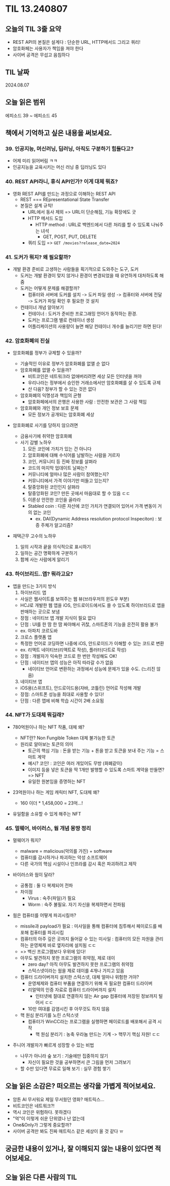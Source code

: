 # TIL 13.240807

## 오늘의 TIL 3줄 요약

- REST API의 본질은 설계다 : 단순한 URL, HTTP메서드 그리고 쿼리!
- 암호화페는 사용자가 책임을 져야 한다
- 사이버 공격은 무섭고 음침하다

## TIL 날짜

2024.08.07

## 오늘 읽은 범위

에피소드 39 ~ 에피소드 45

## 책에서 기억하고 싶은 내용을 써보세요.

### 39. 인공지능, 머신러닝, 딥러닝, 아직도 구분하기 힘들다고?

- 어제 미리 읽어버림 ㅋㅋ
- 인공지능을 교육시키는 머신 러닝 중 딥러닝도 있다

### 40. REST API라니, 휴식 API인가? 이게 대체 뭐죠?

- 영화 REST API를 만드는 과정으로 이해하는 REST API
  - REST === REpresentational State Transfer
  - 본질은 설계 규칙!
    - URL에서 동사 제외 => URL이 단순해짐, 기능 확장에도 굿
    - HTTP 메서드 도입
      - HTTP method : URL로 백엔드에서 다른 처리를 할 수 있도록 나눠주는 녀석
        - GET, POST, PUT, DELETE
    - 쿼리 도입
      => `GET /movies?release_date=2024`

### 41. 도커가 뭐지? 왜 필요할까?

- 개발 환경 준비로 고생하는 사람들을 획기적으로 도와주는 도구, 도커
  - 도커는 개발 환경이 맞지 않거나 환경이 변경되었을 때 유연하게 대처하도록 해줌
  - 도커는 어떻게 문제를 해결할까?
    - 컴퓨터와 서버에 도커를 설치 -> 도커 파일 생성 -> 컴퓨터와 서버에 전달 -> 도커가 파일 확인 후 필요한 것 설치
  - 컨테이너 개념 알아보기
    - 컨테이너 : 도커가 준비한 프로그래밍 언어가 동작하는 환경.
    - 도커는 프로그램 별로 컨테이너 생성
    - 어플리케이션의 사용량이 늘면 해당 컨테이너 개수를 늘리기만 하면 된다!

### 42. 암호화폐의 진실

- 암호화폐를 정부가 규제할 수 있을까?

  - 기술적인 이유로 정부가 암호화폐를 없앨 순 없다
  - 암호화폐를 없앨 수 있을까?
    - 비트코인은 네트워크라 없애버리려면 세상 모든 인터넷을 꺼야
    - 우리나라는 정부에서 승인한 거래소에서만 암호화폐를 살 수 있도록 규제
    - 산 다음? 정부가 할 수 있는 것은 없다
  - 암호화폐의 익명성과 책임의 균형
    - 암호화페에서의 은행은 사용한 사람 : 안전한 보관은 그 사람 책임
  - 암호화폐와 개인 정보 보호 문제
    - 모든 정보가 공개되는 암호화폐 세상

- 암호화폐로 사기를 당하지 않으려면

  - 금융사기에 취약한 암호화폐
  - 사기 감별 노하우
    1. 모든 코인에 가치가 있는 건 아니다
    2. 암호화폐에 대해 수식어를 남발하는 사람을 거르자
    3. 코인, 커뮤니티 등 진짜 정보를 살펴라
    - 코드의 마지막 업데이트 날짜는?
    - 커뮤니티에 얼마나 많은 사람이 참여했는지?
    - 커뮤니티에서 가격 이야기만 떠들고 있는지?
    4. 탈중앙화된 코인인지 살펴라
    - 탈중앙화된 코인? 만든 곳에서 마음대로 할 수 있음 ㄷㄷ
    5. 이론상 안전한 코인을 골라라
    - Stabled coin : 다른 자산에 코인 가치가 연결되어 있어서 가격 변동이 거의 없는 코인
      - ex. DAI(Dynamic Address resolution protocol Inspeciton) : 보증 주체가 알고리즘?

- 재택근무 고수의 노하우
  1. 일의 시작과 끝을 의식적으로 표시하기
  2. 일하는 공간 명확하게 구분하기
  3. 함께 사는 사람에게 알리기

### 43. 하이브리드..앱? 뭐라고요?

- 앱을 만드는 3가지 방식
  1. 하이브리드 앱
  - 사실은 웹사이트를 보여주는 웹 뷰(브라우저의 윈도우 부분)
  - HCJ로 개발한 웹 앱을 iOS, 안드로이드에서도 쓸 수 있도록 하이브리드로 앱을 판매하는 곳으로 보냄
  - 장점 : 네이티브 앱 개발 지식이 필요 없다
  - 단점 : UI를 한 땀 한 땀 짜야해서 귀찮, 스마트폰의 기능을 온전히 활용 불가
  - ex. 아파치 코르도바
  2. 크로스 플랫폼 앱
  - 특정한 언어로 코딩하면 나중에 iOS, 안드로이드가 이해할 수 있는 코드로 변환
  - ex. 리액트 네이티브(리액트로 작성), 플러터(다트로 작성)
  - 장점 : 개발자가 익숙한 코드로 한 번만 작성해도 OK!
  - 단점 : 네이티브 앱의 성능은 아직 따라갈 수가 없음
    - 네이티브 언어로 변환하는 과정에서 성능에 문제가 있을 수도. (느리진 않음)
  3. 네이티브 앱
  - iOS용(스위프트), 안드로이드용(자바, 코틀린) 언어로 작성해 개발
  - 장점: 스마트폰 성능을 최대로 사용할 수 있다!
  - 단점 : 다른 앱에 비해 학습 시간이 2배 소요됨

### 44. NFT가 도대체 뭐길래?

- 780억원이나 하는 NFT 작품, 대체 왜?
  - NFT란? Non Fungible Token 대체 불가능한 토큰
  - 원리로 알아보는 토큰의 의미
    - 토근의 핵심 기능 : 돈을 받는 기능 + 톤을 받고 토큰을 보내 주는 기능 = 스마트 계약
    - 예시? 코인! : 코인은 여러 개있어도 무방 (화폐같이)
    - 이미지 등을 넣은 토큰을 딱 1개만 발행할 수 있도록 스마트 계약을 만들면? => NFT
    - 유일한 원본임을 증명하는 NFT
- 23억원이나 하는 게임 캐릭터 NFT, 도대체 왜?

  - 160 이더 \* 1,458,000 = 23억...!

- 유일함을 소유할 수 있게 해주는 NFT

### 45. 멀웨어, 바이러스, 웜 개념 몽땅 정리

- 멀웨어가 뭐지?

  - malware = malicious(악의를 가진) + software
  - 컴퓨터를 감시하거나 파괴하는 악성 소프트웨어
  - 다른 국가의 핵심 시설이나 인프라를 감시 혹은 파괴하려고 제작

- 바이러스와 웜이 달라?

  - 공통점 : 둘 다 복제되어 전파
  - 차이점
    - Virus : 숙주(파일)가 필요
    - Worm : 숙주 불필요. 자기 자신을 복제하면서 전파됨

- 웜은 컴퓨터를 어떻게 파괴시킬까?

  - missile과 payload가 필요 : 미사일을 통해 컴퓨터에 침투해서 페이로드를 배포해 컴퓨터를 파괴시킴
  - 컴퓨터의 아주 깊은 곳까지 들어갈 수 있는 미사일 : 컴퓨터의 모든 자원을 관리하는 운영체제 바로 옆자리에 설치됨 ㄷㄷ
  - => 백신 프로그램보다 우위에 있다!
  - 아무도 발견하지 못한 프로그램의 취약점, 제로 데이
    - zero day? 아직 아무도 발견하지 못한 프로그램의 취약점
    - 스턱스넷이라는 웜을 제로 데이를 4개나 가지고 있음
  - 컴퓨터 드라이버까지 설치한 스턱스넷, 대체 얼마나 위험한 거야?
    - 운영체제와 컴퓨터 부품을 연결하기 위해 꼭 필요한 컴퓨터 드라이버
    - 리얼텍의 인증 자료로 컴퓨터 드라이버까지 설치
      - 인터넷에 절대로 연결하지 않는 Air gap 컴퓨터에 저장된 정보까지 털어서 ㄷㄷ
    - 10만 여대를 감염시킨 후 아무것도 하지 않음
  - 핵 원심 분리기를 노린 스턱스넷
    - 컴퓨터가 WinCC라는 프로그램을 실행하면 페이로드를 배포해서 공격 시작
      - 핵 원심 분리기 : 농축 우라늄 만드는 기계 -> 핵무기 핵심 자원! ㄷㄷ

- 주니어 개발자가 빠르게 성장할 수 있는 비법
  - 나무가 아니라 숲 보기 : 기술에만 집중하지 않기
    - 자신이 필요한 것을 공부하면서 큰 그림을 먼저 그려보기
  - 할 수만 있다면 무료로 일해 보기 : 실무 경험 쌓기

## 오늘 읽은 소감은? 떠오르는 생각을 가볍게 적어보세요.

- 암튼 AI 무서워요 제일 무서웠던 영화? 매트릭스...
- 비트코인은 네트워크?!
- 역시 코인은 위험하다. 못하겠다
- "억"이 이렇게 쉬운 단위였나 난 없는데
- One&Only가 그렇게 중요할까?
- 사이버 공격만 봐도 진짜 매트릭스 같은 세상이 올 것 같다 ㅠ

## 궁금한 내용이 있거나, 잘 이해되지 않는 내용이 있다면 적어보세요.

## 오늘 읽은 다른 사람의 TIL
